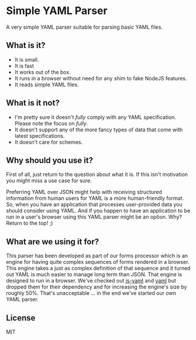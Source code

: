 # Simple YAML Parser

A very simple YAML parser suitable for parsing basic YAML files.

## What is it?

* It is small.
* It is fast
* It works out of the box.
* It runs in a browser without need for any shim to fake NodeJS features.
* It reads simple YAML files.

## What is it not?

* I'm pretty sure it doesn't _fully_ comply with any YAML specification. Please note the focus on _fully_.
* It doesn't support any of the more fancy types of data that come with latest specifications.
* It doesn't care for schemes.

## Why should you use it?

First of all, just return to the question about what it is. If this isn't motivation you might miss a use case for sure.

Preferring YAML over JSON might help with receiving structured information from human users for YAML is a more human-friendly format. So, when you have an application that processes user-provided data you should consider using YAML. And if you happen to have an application to be run in a user's browser using this YAML parser might be an option. Why? Return to the top! ;)

## What are we using it for?

This parser has been developed as part of our forms processor which is an engine for having quite complex sequences of forms rendered in a browser. This engine takes a just as complex definition of that sequence and it turned out YAML is much easier to manage long term than JSON. That engine is designed to run in a browser. We've checked out [js-yaml](https://www.npmjs.com/package/js-yaml) and [yaml](https://www.npmjs.com/package/yaml) but dropped them for their dependency and for increasing the engine's size by roughly 50%. That's unacceptable ... in the end we've started our own YAML parser.

## License

MIT

